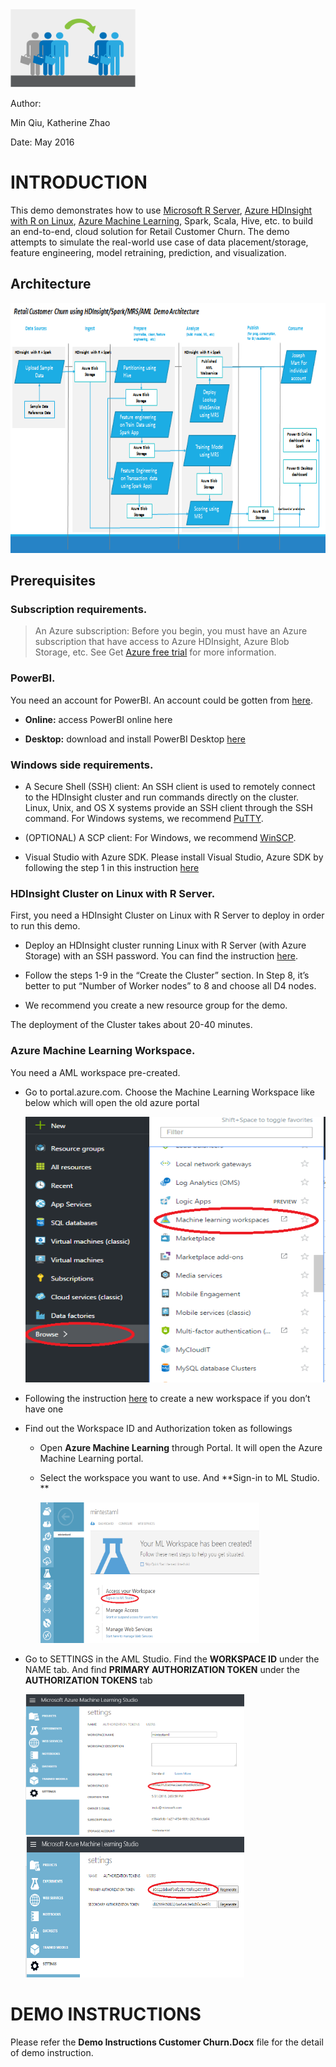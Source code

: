 <img src=doc/image/ChurnLogo.png alt="ChurnLogo" width=200 height=125>

Author:

Min Qiu, Katherine Zhao

Date: May 2016

INTRODUCTION
============

This demo demonstrates how to use [Microsoft R
Server](https://azure.microsoft.com/en-us/documentation/articles/hdinsight-hadoop-r-server-install-r-studio/), [Azure
HDInsight with R on
Linux](https://azure.microsoft.com/en-us/documentation/articles/hdinsight-hadoop-r-server-get-started/),
[Azure Machine
Learning](https://azure.microsoft.com/en-us/services/machine-learning/),
Spark, Scala, Hive, etc. to build an end-to-end, cloud solution for
Retail Customer Churn. The demo attempts to simulate the real-world use
case of data placement/storage, feature engineering, model retraining,
prediction, and visualization.

Architecture
------------

<img src=doc/image/Architecture.png alt="Architecture" width=750 height=400>

Prerequisites
-------------

### **Subscription requirements.** 

> An Azure subscription: Before you begin, you must have an Azure
> subscription that have access to Azure HDInsight, Azure Blob Storage,
> etc. See Get [Azure free
> trial](https://azure.microsoft.com/en-us/documentation/videos/get-azure-free-trial-for-testing-hadoop-in-hdinsight/) for
> more information.

### **PowerBI.** 

You need an account for PowerBI. An account could be gotten
from [here](https://powerbi.microsoft.com/en-us/landing/signin/).

-   **Online:** access PowerBI online here

-   **Desktop:** download and install PowerBI Desktop
    [here](https://powerbi.microsoft.com/en-us/desktop/)

### **Windows side requirements.**

-   A Secure Shell (SSH) client: An SSH client is used to remotely
    connect to the HDInsight cluster and run commands directly on
    the cluster. Linux, Unix, and OS X systems provide an SSH client
    through the SSH command. For Windows systems, we
    recommend [PuTTY](http://www.chiark.greenend.org.uk/~sgtatham/putty/download.html).

-   (OPTIONAL) A SCP client: For Windows, we
    recommend [WinSCP](https://winscp.net/eng/download.php).

-   Visual Studio with Azure SDK. Please install Visual Studio,
    Azure SDK by following the step 1 in this instruction
    [here](https://blogs.msdn.microsoft.com/xiaoyong/2015/05/04/how-to-write-and-submit-hive-queries-using-visual-studio/)

### **HDInsight Cluster on Linux with R Server**.

First, you need a HDInsight Cluster on Linux with R Server to deploy in
order to run this demo.

-   Deploy an HDInsight cluster running Linux with R Server (with
    Azure Storage) with an SSH password. You can find the instruction
    [here](https://azure.microsoft.com/en-us/documentation/articles/hdinsight-hadoop-r-server-get-started/#create-the-cluster).

-   Follow the steps 1-9 in the “Create the Cluster” section. In Step 8,
    it’s better to put “Number of Worker nodes” to 8 and choose all
    D4 nodes.

-   We recommend you create a new resource group for the demo.

The deployment of the Cluster takes about 20-40 minutes.

### **Azure Machine Learning Workspace**.

You need a AML workspace pre-created.

-   Go to portal.azure.com. Choose the Machine Learning Workspace like
    below which will open the old azure portal

    <img src=doc/image/CreateAML.png alt="CreateAML" width=650 height=425>

-   Following the instruction
    [here](https://azure.microsoft.com/en-us/documentation/articles/machine-learning-create-workspace/)
    to create a new workspace if you don’t have one

-   Find out the Workspace ID and Authorization token as followings

    -   Open **Azure Machine Learning** through Portal. It will open the
        Azure Machine Learning portal.

    -   Select the workspace you want to use. And **Sign-in to
        ML Studio. **

        <img src=doc/image/MLStudioSignIn.png alt="SigninAML" width=350 height=225>

-   Go to SETTINGS in the AML Studio. Find the **WORKSPACE ID** under
    the NAME tab. And find **PRIMARY AUTHORIZATION TOKEN** under the
    **AUTHORIZATION TOKENS** tab

    <img src=doc/image/MLStudioID.png alt="AMLID" width=350 height=225>
    <img src=doc/image/MLStudioToken.png alt="AMLKey" width=350 height=225>

DEMO INSTRUCTIONS
========================

Please refer the **Demo Instructions Customer Churn.Docx** file for the detail of demo instruction.
